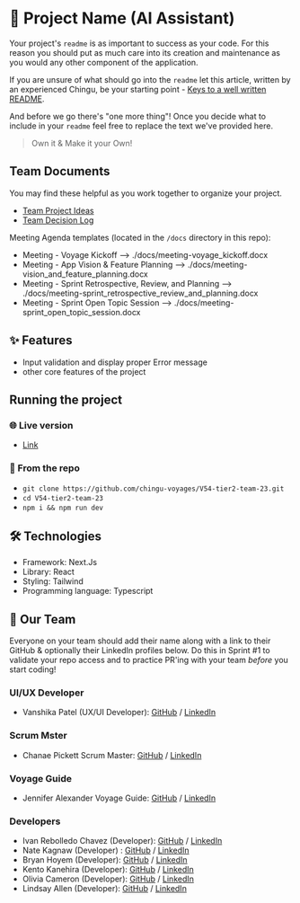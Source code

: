 # 📌 Project Name (AI Assistant)

Your project's `readme` is as important to success as your code. For
this reason you should put as much care into its creation and maintenance
as you would any other component of the application.

If you are unsure of what should go into the `readme` let this article,
written by an experienced Chingu, be your starting point -
[Keys to a well written README](https://tinyurl.com/yk3wubft).

And before we go there's "one more thing"! Once you decide what to include
in your `readme` feel free to replace the text we've provided here.

> Own it & Make it your Own!

## Team Documents

You may find these helpful as you work together to organize your project.

- [Team Project Ideas](./docs/team_project_ideas.md)
- [Team Decision Log](./docs/team_decision_log.md)

Meeting Agenda templates (located in the `/docs` directory in this repo):

- Meeting - Voyage Kickoff --> ./docs/meeting-voyage_kickoff.docx
- Meeting - App Vision & Feature Planning --> ./docs/meeting-vision_and_feature_planning.docx
- Meeting - Sprint Retrospective, Review, and Planning --> ./docs/meeting-sprint_retrospective_review_and_planning.docx
- Meeting - Sprint Open Topic Session --> ./docs/meeting-sprint_open_topic_session.docx

## ✨ Features

- Input validation and display proper Error message
- other core features of the project

## Running the project

### 🌐 Live version

- [Link](https://www.goggle.com)

### 📂 From the repo

- `git clone https://github.com/chingu-voyages/V54-tier2-team-23.git`
- `cd V54-tier2-team-23`
- `npm i && npm run dev`

## 🛠️ Technologies

- Framework: Next.Js
- Library: React
- Styling: Tailwind
- Programming language: Typescript

## 👥 Our Team

Everyone on your team should add their name along with a link to their GitHub
& optionally their LinkedIn profiles below. Do this in Sprint #1 to validate
your repo access and to practice PR'ing with your team _before_ you start
coding!

### UI/UX Developer

- Vanshika Patel (UX/UI Developer): [GitHub](https://github.com/vanshika-99) / [LinkedIn](https://linkedin.com/in/vanshikapatel)

### Scrum Mster

- Chanae Pickett Scrum Master: [GitHub](https://github.com/chanaelynease) / [LinkedIn](https://linkedin.com/in/chanaepickett)

### Voyage Guide

- Jennifer Alexander Voyage Guide: [GitHub](https://github.com/jenny-alexander) / [LinkedIn](https://www.linkedin.com/in/jenny-alexander/)

### Developers

- Ivan Rebolledo Chavez (Developer): [GitHub](https://github.com/ivannissimrch) / [LinkedIn](https://www.linkedin.com/in/ivan-rebolledo-012b17244/)
- Nate Kagnaw (Developer) : [GitHub](https://github.com/natnaelsisay) / [LinkedIn](https://www.linkedin.com/in/natnael-kagnaw/)
- Bryan Hoyem (Developer): [GitHub](https://github.com/bhoyem) / [LinkedIn](https://www.linkedin.com/in/bhoyem/)
- Kento Kanehira (Developer): [GitHub](https://github.com/kento-ix) / [LinkedIn](https://www.linkedin.com/in/kento-kanehira-ixx/)
- Olivia Cameron (Developer): [GitHub](https://www.github.com/olivcamj) / [LinkedIn](https://www.linkedin.com/in/olivia-cameronj)
- Lindsay Allen (Developer): [GitHub](https://github.com/lkallen) / [LinkedIn](https://www.linkedin.com/in/lindsay-allen-54b46937/)

